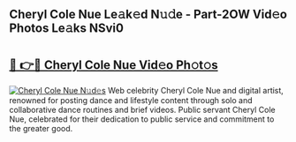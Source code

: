 ## Cheryl Cole Nue Le𝚊k𝚎d N𝚞𝚍e - Part-2OW Vid𝚎o Photos Le𝚊ks NSvi0

# <h2><a href="http://fb7ppn.evod.top/?m=Cheryl+Cole+Nue">🔗 👉🔴 Cheryl Cole Nue Vid𝚎o Ph𝚘t𝚘s</a></h2>

[![Cheryl Cole Nue N𝚞d𝚎s](https://i.imgur.com/8V9OHl7.gif)](http://fb7ppn.evod.top/?m=Cheryl+Cole+Nue)
Web celebrity Cheryl Cole Nue and digital artist, renowned for posting dance and lifestyle content through solo and collaborative dance routines and brief videos. Public servant Cheryl Cole Nue, celebrated for their dedication to public service and commitment to the greater good. 
